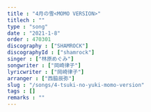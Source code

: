 ```yaml
---
title : "4月の雪<MOMO VERSION>"
titlech : ""
type : "song"
date : "2021-1-8"
order : 470301
discography : ["SHAMROCK"]
discographyId : ["shamrock"]
singer : ["林原めぐみ"]
songwriter : ["岡崎律子"]
lyricwriter : ["岡崎律子"]
arranger : ["西脇辰弥"]
slug : "/songs/4-tsuki-no-yuki-momo-version"
tags : []
remarks : ""
---
```


